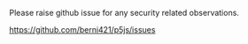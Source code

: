 Please raise github issue for any security related observations.


https://github.com/berni421/p5js/issues
